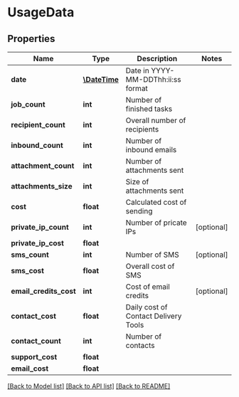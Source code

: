 # UsageData

## Properties
Name | Type | Description | Notes
------------ | ------------- | ------------- | -------------
**date** | [**\DateTime**](\DateTime.md) | Date in YYYY-MM-DDThh:ii:ss format | 
**job_count** | **int** | Number of finished tasks | 
**recipient_count** | **int** | Overall number of recipients | 
**inbound_count** | **int** | Number of inbound emails | 
**attachment_count** | **int** | Number of attachments sent | 
**attachments_size** | **int** | Size of attachments sent | 
**cost** | **float** | Calculated cost of sending | 
**private_ip_count** | **int** | Number of pricate IPs | [optional] 
**private_ip_cost** | **float** |  | 
**sms_count** | **int** | Number of SMS | [optional] 
**sms_cost** | **float** | Overall cost of SMS | 
**email_credits_cost** | **int** | Cost of email credits | [optional] 
**contact_cost** | **float** | Daily cost of Contact Delivery Tools | 
**contact_count** | **int** | Number of contacts | 
**support_cost** | **float** |  | 
**email_cost** | **float** |  | 

[[Back to Model list]](../README.md#documentation-for-models) [[Back to API list]](../README.md#documentation-for-api-endpoints) [[Back to README]](../README.md)


